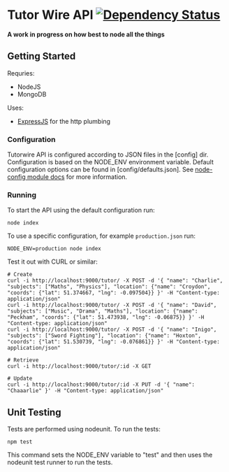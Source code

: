 Tutor Wire API [![Dependency Status](https://david-dm.org/olizilla/tutorwire-api.png)](https://david-dm.org/olizilla/tutorwire-api)
==============

**A work in progress on how best to node all the things**

Getting Started
---------------

Requries:
- NodeJS
- MongoDB

Uses:
- [ExpressJS] for the http plumbing

### Configuration

Tutorwire API is configured according to JSON files in the [config] dir. Configuration is based on the NODE_ENV environment variable. Default configuration options can be found in [config/defaults.json]. See [node-config module docs](http://lorenwest.github.io/node-config/latest/) for more information.

### Running

To start the API using the default configuration run:

```shell
node index
```

To use a specific configuration, for example `production.json` run:

```shell
NODE_ENV=production node index
```

Test it out with CURL or similar:

```shell
# Create
curl -i http://localhost:9000/tutor/ -X POST -d '{ "name": "Charlie", "subjects": ["Maths", "Physics"], "location": {"name": "Croydon", "coords": {"lat": 51.374667, "lng": -0.097504}} }' -H "Content-type: application/json"
curl -i http://localhost:9000/tutor/ -X POST -d '{ "name": "David", "subjects": ["Music", "Drama", "Maths"], "location": {"name": "Peckham", "coords": {"lat": 51.473938, "lng": -0.06875}} }' -H "Content-type: application/json"
curl -i http://localhost:9000/tutor/ -X POST -d '{ "name": "Inigo", "subjects": ["Sword Fighting"], "location": {"name": "Hoxton", "coords": {"lat": 51.530739, "lng": -0.076861}} }' -H "Content-type: application/json"

# Retrieve
curl -i http://localhost:9000/tutor/:id -X GET

# Update
curl -i http://localhost:9000/tutor/:id -X PUT -d '{ "name": "Chaaarlie" }' -H "Content-type: application/json"
```

Unit Testing
------------

Tests are performed using nodeunit. To run the tests:

```shell
npm test
```

This command sets the NODE_ENV variable to "test" and then uses the nodeunit test runner to run the tests.


[ExpressJS]: http://expressjs.com/